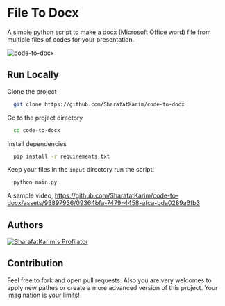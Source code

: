 # File To Docx
A simple python script to make a docx (Microsoft Office word) file from multiple files of codes for your presentation.

![code-to-docx](https://socialify.git.ci/SharafatKarim/code-to-docx/image?description=1&descriptionEditable=A+docx+file+from+multiple+files+of+codes+for+your+assignment+or+presentation.&font=KoHo&forks=1&issues=1&language=1&name=1&owner=1&pattern=Plus&pulls=1&stargazers=1&theme=Auto)


## Run Locally

Clone the project

```bash
  git clone https://github.com/SharafatKarim/code-to-docx
```

Go to the project directory

```bash
  cd code-to-docx
```

Install dependencies

```bash
  pip install -r requirements.txt
```

Keep your files in the `input` directory run the script!

```bash
  python main.py
```

A sample video,
https://github.com/SharafatKarim/code-to-docx/assets/93897936/09364bfa-7479-4458-afca-bda0289a6fb3

## Authors

[![SharafatKarim's Profilator](https://profilator.deno.dev/SharafatKarim?v=1.0.0.alpha.4)](https://github.com/SharafatKarim)

## Contribution

Feel free to fork and open pull requests. Also you are very welcomes to apply new pathes or create a more advanced version of this project. Your imagination is your limits!
